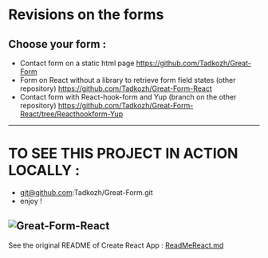 # Revisions on the forms

## Choose your form :

+ Contact form on a static html page
https://github.com/Tadkozh/Great-Form 
+ Form on React without a library to retrieve form field states (other repository)
https://github.com/Tadkozh/Great-Form-React
+ Contact form with React-hook-form and Yup (branch on the other repository)
https://github.com/Tadkozh/Great-Form-React/tree/Reacthookform-Yup

---
# TO SEE THIS PROJECT IN ACTION LOCALLY :
+ git@github.com:Tadkozh/Great-Form.git
+ enjoy !

![Great-Form-React](src/img/CaptureFormulaire.png)
---
See the original README of Create React App : [ReadMeReact.md](./ReadMeReact.md)
